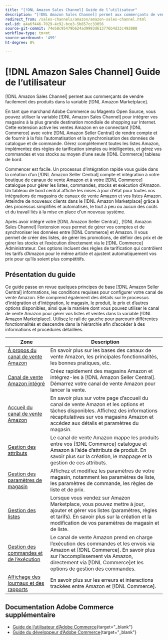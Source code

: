 ```yaml
---
title: "[!DNL Amazon Sales Channel] Guide de l’utilisateur"
description: "[!DNL Amazon Sales Channel] permet aux commerçants de vendre facilement des produits dans la variable [!DNL Amazon Marketplace]."
redirect_from: /sales-channels/amazon/amazon-sales-channel.html
exl-id: a4a6f446-7029-4c92-bce3-5b857cc33056
source-git-commit: 74e58c95479b624ad9993d613776b4d33c492080
workflow-type: tm+mt
source-wordcount: '499'
ht-degree: 0%

---
```


# [!DNL Amazon Sales Channel] Guide de l’utilisateur

[!DNL Amazon Sales Channel] permet aux commerçants de vendre facilement des produits dans la variable [!DNL Amazon Marketplace].

En tant que marchand Adobe Commerce ou Magento Open Source, vous pouvez utiliser la variable [!DNL Amazon Sales Channel] pour intégrer vos magasins à la plus grande destination mondiale de shopping sur Internet. Cette extension active les ventes Amazon en se connectant [!DNL Commerce] avec votre [!DNL Amazon Seller Central] de rendre compte et de fournir à la fois l’automatisation et la synchronisation des données de catalogue et de commande. Gérez complètement toutes les listes Amazon, implémentez des règles de tarification simples ou intelligentes, et gérez vos commandes et vos stocks au moyen d’une seule [!DNL Commerce] tableau de bord.

Commencer est facile. Un processus d’intégration rapide vous guide dans la création d’un [!DNL Amazon Seller Central] compte et intégration à votre boutique de canaux de vente Amazon et à votre [!DNL Commerce] catalogue pour gérer les listes, commandes, stocks et exécution d’Amazon. Un tableau de bord central affiche les mises à jour d’état pour toutes vos intégrations de magasins de canaux de vente Amazon et vos listes Amazon. Atteindre de nouveaux clients dans le [!DNL Amazon Marketplace] grâce à des processus simplifiés et automatisés, le tout à peu ou aucun des coûts et du travail liés à la mise en place d&#39;un nouveau système.

Après avoir intégré votre [!DNL Amazon Seller Central] , [!DNL Amazon Sales Channel] l’extension vous permet de gérer vos comptes et de synchroniser les données entre [!DNL Commerce] et Amazon. Il vous permet de créer des listes, de gérer les promotions, de définir des prix et de gérer les stocks et l’exécution directement via le [!DNL Commerce] Administrateur. Ces options incluent des règles de tarification qui contrôlent les tarifs d’Amazon pour le même article et ajustent automatiquement vos prix pour qu’ils soient plus compétitifs.

## Présentation du guide

Ce guide passe en revue quelques principes de base [!DNL Amazon Seller Central] informations, les conditions requises pour configurer votre canal de vente Amazon. Elle comprend également des détails sur le processus d’intégration et d’intégration, le magasin, le produit, le prix et d’autres options disponibles, ainsi que la manière dont vous pouvez utiliser le canal de vente Amazon pour gérer vos listes et ventes dans la variable [!DNL Amazon Marketplace]. Utilisez le rail de gauche pour parcourir différentes fonctionnalités et descendre dans la hiérarchie afin d’accéder à des informations et procédures détaillées.

| Zone | Description |
|----|----|
| [À propos du canal de vente Amazon](./about-amazon-sales-channel.md) | En savoir plus sur les bases des canaux de vente Amazon, les principales fonctionnalités, les bonnes pratiques, etc. |
| [Canal de vente Amazon intégré](./amazon-onboarding-home.md) | Créez rapidement des magasins Amazon et intégrez-les à [!DNL Amazon Seller Central]. Démarrez votre canal de vente Amazon pour lancer la vente. |
| [Accueil du canal de vente Amazon](./amazon-sales-channel-home.md) | En savoir plus sur votre page d’accueil du canal de vente Amazon et les options et tâches disponibles. Affichez des informations récapitulatives sur vos magasins Amazon et accédez aux détails et paramètres du magasin. |
| [Gestion des attributs](./attributes-view.md) | Le canal de vente Amazon mappe les produits entre vos [!DNL Commerce] catalogue et Amazon à l’aide d’attributs de produit. En savoir plus sur la création, le mappage et la gestion de ces attributs. |
| [Gestion des paramètres de magasin](./ob-store-review.md) | Affichez et modifiez les paramètres de votre magasin, notamment les paramètres de liste, les paramètres de commande, les règles de liste et de prix. |
| [Gestion des listes](./managing-product-listings.md) | Lorsque vous vendez sur Amazon Marketplace, vous pouvez mettre à jour, ajouter et gérer vos listes (paramètres, règles et tarifs). En savoir plus sur la création et la modification de vos paramètres de magasin et de liste. |
| [Gestion des commandes et de l’exécution](./managing-orders.md) | Le canal de vente Amazon prend en charge l’exécution des commandes et les envois via Amazon et [!DNL Commerce]. En savoir plus sur l’accomplissement via Amazon, directement via [!DNL Commerce]et les options de gestion des commandes. |
| [Affichage des journaux et des rapports](./amazon-logs-reports.md) | En savoir plus sur les erreurs et interactions trackées entre Amazon et [!DNL Commerce]. |

## Documentation Adobe Commerce supplémentaire

- [Guide de l’utilisateur d’Adobe Commerce](https://docs.magento.com/user-guide/){target="_blank"}
- [Guide du développeur d’Adobe Commerce](https://devdocs.magento.com/){target="_blank"}
